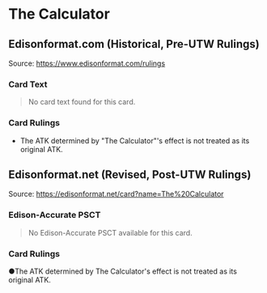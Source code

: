 # The Calculator

## Edisonformat.com (Historical, Pre-UTW Rulings)

Source: https://www.edisonformat.com/rulings

### Card Text

> No card text found for this card.

### Card Rulings

*   The ATK determined by "The Calculator"'s effect is not treated as its original ATK.

## Edisonformat.net (Revised, Post-UTW Rulings)

Source: https://edisonformat.net/card?name=The%20Calculator

### Edison-Accurate PSCT

> No Edison-Accurate PSCT available for this card.

### Card Rulings

●The ATK determined by The Calculator's effect is not treated as its original ATK.
            